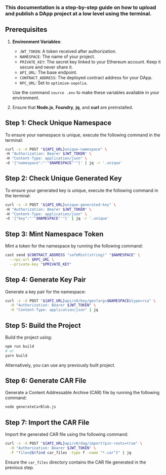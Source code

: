 ### This documentation is a step-by-step guide on how to upload and publish a DApp project at a low level using the terminal.

## Prerequisites

1. **Environment Variables**:
    - `JWT_TOKEN`: A token received after authorization.
    - `NAMESPACE`: The name of your project.
    - `PRIVATE_KEY`: The secret key linked to your Ethereum account. Keep it secure and never share it.
    - `API_URL`: The base endpoint.
    - `CONTRACT_ADDRESS`: The deployed contract address for your DApp.
    - `RPC_URL`: Set to `optimism-sepolia`.

   Use the command `source .env` to make these variables available in your environment.

2. Ensure that **Node.js**, **Foundry**, **jq**, and **curl** are preinstalled.

## Step 1: Check Unique Namespace

To ensure your namespace is unique, execute the following command in the terminal:

```bash
curl -s -X POST "${API_URL}unique-namespace" \
-H "Authorization: Bearer $JWT_TOKEN" \
-H "Content-Type: application/json" \
-d '{"namespace":"'"$NAMESPACE"'"}' | jq -r '.unique'
```

## Step 2: Check Unique Generated Key

To ensure your generated key is unique, execute the following command in the terminal:

```bash
curl -s -X POST "${API_URL}unique-generated-key" \
-H "Authorization: Bearer $JWT_TOKEN" \
-H "Content-Type: application/json" \
-d '{"key":"'"$NAMESPACE"'"}' | jq -r '.unique'
```

## Step 3: Mint Namespace Token

Mint a token for the namespace by running the following command:

```bash
cast send $CONTRACT_ADDRESS "safeMint(string)" "$NAMESPACE" \
  --rpc-url $RPC_URL \
  --private-key "$PRIVATE_KEY"
```

## Step 4: Generate Key Pair

Generate a key pair for the namespace:

```bash
curl -s -X POST "${API_URL}api/v0/key/gen?arg=$NAMESPACE&type=rsa" \
  -H "Authorization: Bearer $JWT_TOKEN" \
  -H "Content-Type: application/json" | jq
```

## Step 5: Build the Project

Build the project using:

```bash
npm run build
# or
yarn build
```
Alternatively, you can use any previously built project.

## Step 6: Generate CAR File

Generate a Content Addressable Archive (CAR) file by running the following command:

```bash
node generateCarBlob.js
```

## Step 7: Import the CAR File

Import the generated CAR file using the following command:

```bash
curl -s -X POST "${API_URL}api/v0/dag/import?pin-roots=true" \
  -H "Authorization: Bearer $JWT_TOKEN" \
  -F "file=@$(find car_files -type f -name "*.car")" | jq
```

Ensure the `car_files` directory contains the CAR file generated in the previous step.
